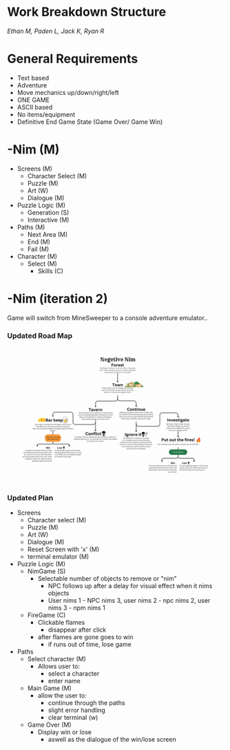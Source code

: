 # Work Breakdown Structure

*Ethan M, Paden L, Jack K, Ryan R*

  

# General Requirements

- Text based
- Adventure
- Move mechanics up/down/right/left
- ONE GAME
- ASCII based
- No items/equipment
- Definitive End Game State (Game Over/ Game Win)

# -Nim (M)
- Screens (M)
	- Character Select (M)
	- Puzzle (M)
	- Art (W)
	- Dialogue (M)
- Puzzle Logic (M)
	- Generation (S)
	- Interactive (M)
- Paths (M)
	- Next Area (M)
	- End (M)
	- Fail (M)
- Character (M)
	- Select (M)
		- Skills (C)

# -Nim (iteration 2)
Game will switch from MineSweeper to a console 
adventure emulator..

### Updated Road Map
![the UML didn't load right ;/](https://github.com/RatRyan/negative-nim/blob/main/road-map.png)

### Updated Plan
- Screens
	- Character select (M)
	- Puzzle (M)
	- Art (W)
	- Dialogue (M)
	- Reset Screen with 'x' (M)
	- terminal emulator (M)
- Puzzle Logic (M)
	- NimGame (S)
		- Selectable number of objects to remove or "nim"
    		- NPC follows up after a delay for visual effect when it nims objects
      		- User nims 1 - NPC nims 3, user nims 2 - npc nims 2, user nims 3 - npm nims 1 
	- FireGame (C)
		- Clickable flames
			- disappear after click
		- after flames are gone goes to win
			- if runs out of time, lose game
- Paths
	- Select character (M)
		- Allows user to: 
			- select a character
			- enter name
	- Main Game (M)
		- allow the user to:
			- continue through the paths
			- slight error handling
			- clear terminal (w)
	- Game Over (M)
		- Display win or lose
			- aswell as the dialogue of the win/lose screen

